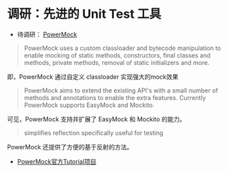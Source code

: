 # 调研：先进的 Unit Test 工具
 * 待调研： [PowerMock](https://github.com/powermock/powermock)  
  > PowerMock uses a custom classloader and bytecode manipulation to enable mocking of static methods, constructors, final classes and methods, private methods, removal of static initializers and more.
  
  即，PowerMock 通过自定义 classloader 实现强大的mock效果
  > PowerMock aims to extend the existing API's with a small number of methods and annotations to enable the extra features. Currently PowerMock supports EasyMock and Mockito.
  
  可见，PowerMock 支持并扩展了 EasyMock 和 Mockito 的能力。
  
  > simplifies reflection specifically useful for testing
  
  PowerMock 还提供了方便的基于反射的方法。
  
  * [PowerMock官方Tutorial项目](https://github.com/powermock/powermock-examples-maven)
